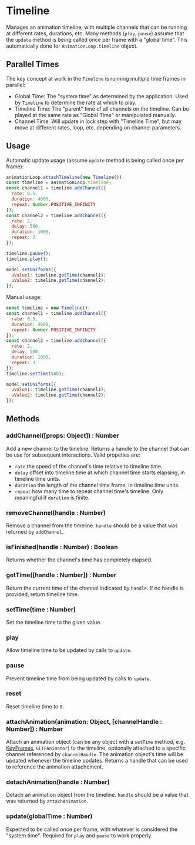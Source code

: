 # Timeline

Manages an animation timeline, with multiple channels that can be running at different rates, durations, etc. Many methods (`play`, `pause`) assume that the `update` method is being called once per frame with a "global time". This automatically done for `AnimationLoop.timeline` object.

## Parallel Times

The key concept at work in the `Timeline` is running multiple time frames in parallel:
* Global Time: The "system time" as determined by the application. Used by `Timeline` to determine the rate at which to play.
* Timeline Time: The "parent" time of all channels on the timeline. Can be played at the same rate as "Global Time" or manipulated manually.
* Channel Time: Will update in lock step with "Timeline Time", but may move at different rates, loop, etc. depending on channel parameters.

## Usage

Automatic update usage (assume `update` method is being called once per frame):
```js
animationLoop.attachTimeline(new Timeline());
const timeline = animationLoop.timeline;
const channel1 = timeline.addChannel({
  rate: 0.5,
  duration: 4000,
  repeat: Number.POSITIVE_INFINITY
});
const channel2 = timeline.addChannel({
  rate: 2,
  delay: 500,
  duration: 1000,
  repeat: 3
});

timeline.pause();
timeline.play();

model.setUniforms({
  uValue1: timeline.getTime(channel1);
  uValue2: timeline.getTime(channel2);
});
```

Manual usage:
```js
const timeline = new Timeline();
const channel1 = timeline.addChannel({
  rate: 0.5,
  duration: 4000,
  repeat: Number.POSITIVE_INFINITY
});
const channel2 = timeline.addChannel({
  rate: 2,
  delay: 500,
  duration: 1000,
  repeat: 3
});
timeline.setTime(500);

model.setUniforms({
  uValue1: timeline.getTime(channel1);
  uValue2: timeline.getTime(channel2);
});
```


## Methods

### addChannel([props: Object]) : Number

Add a new channel to the timeline. Returns a handle to the channel that can be use for subsequent interactions. Valid propeties are:
* `rate` the speed of the channel's time relative to timeline time.
* `delay` offset into timeline time at which channel time starts elapsing, in timeline time units.
* `duration` the length of the channel time frame, in timeline time units.
* `repeat` how many time to repeat channel time's timeline. Only meaningful if `duration` is finite.

### removeChannel(handle : Number)

Remove a channel from the timeline. `handle` should be a value that was returned by `addChannel`.

### isFinished(handle : Number) : Boolean

Returns whether the channel's time has completely elapsed.

### getTime([handle : Number]) : Number

Return the current time of the channel indicated by `handle`. If no handle is provided, return timeline time.

### setTime(time : Number)

Set the timeline time to the given value.

### play

Allow timeline time to be updated by calls to `update`.

### pause

Prevent timeline time from being updated by calls to `update`.

### reset

Reset timeline time to `0`.

### attachAnimation(animation: Object, [channelHandle : Number]) : Number

Attach an animation object (can be any object with a `setTime` method, e.g. [KeyFrames](./key-frames.md), `GLTFAnimator`) to the timeline, optionally attached to a specific channel referenced by `channelHandle`.
The animation object's time will be updated whenever the timeline updates. Returns a handle that can be used to reference the animation attachement.

### detachAnimation(handle : Number)

Detach an animation object from the timeline. `handle` should be a value that was returned by `attachAnimation`.

### update(globalTime : Number)

Expected to be called once per frame, with whatever is considered the "system time". Required for `play` and `pause` to work properly.

